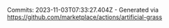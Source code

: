 Commits: 2023-11-03T07:33:27.404Z - Generated via https://github.com/marketplace/actions/artificial-grass
<br>
